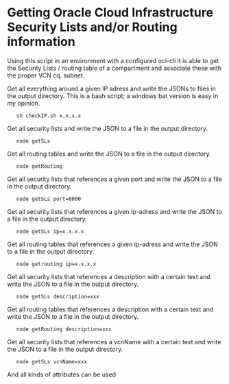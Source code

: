 # Getting Oracle Cloud Infrastructure Security Lists and/or Routing information
Using this script in an environment with a configured oci-cli
it is able to get the Security Lists / routing table of a compartment and associate
these with the proper VCN cq. subnet.

Get all everything around a given IP adress and write the JSONs to files in the output directory.
This is a bash script; a windows bat version is easy in my opinion.
```
   sh checkIP.sh x.x.x.x
```

Get all security lists and write the JSON to a file in the output directory.
```
   node getSLs 
```

Get all routing tables and write the JSON to a file in the output directory.
```
   node getRouting
```

Get all security lists that references a given port and write the JSON to a file in the output directory.
```
   node getSLs port=8000
```

Get all security lists that references a given ip-adress and write the JSON to a file in the output directory.
```
   node getSLs ip=x.x.x.x
```

Get all routing tables that references a given ip-adress and write the JSON to a file in the output directory.
```
   node getrouting ip=x.x.x.x
```

Get all security lists that references a description with a certain text and write the JSON to a file in the output directory.
```
   node getSLs description=xxx
```

Get all routing tables that references a description with a certain text and write the JSON to a file in the output directory.
```
   node getRouting description=xxx
```

Get all security lists that references a vcnName with a certain text and write the JSON to a file in the output directory.
```
   node getSLs vcnName=xxx
```   

And all kinds of attributes can be used

